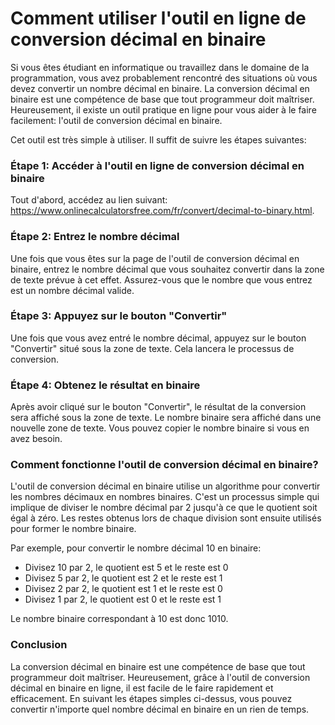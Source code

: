 Comment utiliser l'outil en ligne de conversion décimal en binaire
==================================================================

Si vous êtes étudiant en informatique ou travaillez dans le domaine de la programmation, vous avez probablement rencontré des situations où vous devez convertir un nombre décimal en binaire. La conversion décimal en binaire est une compétence de base que tout programmeur doit maîtriser. Heureusement, il existe un outil pratique en ligne pour vous aider à le faire facilement: l'outil de conversion décimal en binaire.

Cet outil est très simple à utiliser. Il suffit de suivre les étapes suivantes:

### Étape 1: Accéder à l'outil en ligne de conversion décimal en binaire

Tout d'abord, accédez au lien suivant: <https://www.onlinecalculatorsfree.com/fr/convert/decimal-to-binary.html>.

### Étape 2: Entrez le nombre décimal

Une fois que vous êtes sur la page de l'outil de conversion décimal en binaire, entrez le nombre décimal que vous souhaitez convertir dans la zone de texte prévue à cet effet. Assurez-vous que le nombre que vous entrez est un nombre décimal valide.

### Étape 3: Appuyez sur le bouton "Convertir"

Une fois que vous avez entré le nombre décimal, appuyez sur le bouton "Convertir" situé sous la zone de texte. Cela lancera le processus de conversion.

### Étape 4: Obtenez le résultat en binaire

Après avoir cliqué sur le bouton "Convertir", le résultat de la conversion sera affiché sous la zone de texte. Le nombre binaire sera affiché dans une nouvelle zone de texte. Vous pouvez copier le nombre binaire si vous en avez besoin.

### Comment fonctionne l'outil de conversion décimal en binaire?

L'outil de conversion décimal en binaire utilise un algorithme pour convertir les nombres décimaux en nombres binaires. C'est un processus simple qui implique de diviser le nombre décimal par 2 jusqu'à ce que le quotient soit égal à zéro. Les restes obtenus lors de chaque division sont ensuite utilisés pour former le nombre binaire.

Par exemple, pour convertir le nombre décimal 10 en binaire:

- Divisez 10 par 2, le quotient est 5 et le reste est 0
- Divisez 5 par 2, le quotient est 2 et le reste est 1
- Divisez 2 par 2, le quotient est 1 et le reste est 0
- Divisez 1 par 2, le quotient est 0 et le reste est 1

Le nombre binaire correspondant à 10 est donc 1010.

### Conclusion

La conversion décimal en binaire est une compétence de base que tout programmeur doit maîtriser. Heureusement, grâce à l'outil de conversion décimal en binaire en ligne, il est facile de le faire rapidement et efficacement. En suivant les étapes simples ci-dessus, vous pouvez convertir n'importe quel nombre décimal en binaire en un rien de temps.